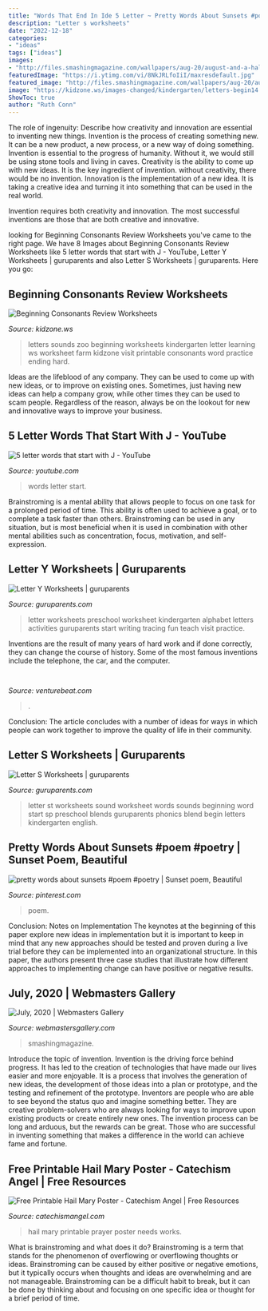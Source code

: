 ```yaml
---
title: "Words That End In Ide 5 Letter ~ Pretty Words About Sunsets #poem #poetry"
description: "Letter s worksheets"
date: "2022-12-18"
categories:
- "ideas"
tags: ["ideas"]
images:
- "http://files.smashingmagazine.com/wallpapers/aug-20/august-and-a-half/cal/aug-20-august-and-a-half-cal-1024x768.jpg"
featuredImage: "https://i.ytimg.com/vi/8NkJRLfoIiI/maxresdefault.jpg"
featured_image: "http://files.smashingmagazine.com/wallpapers/aug-20/august-and-a-half/cal/aug-20-august-and-a-half-cal-1024x768.jpg"
image: "https://kidzone.ws/images-changed/kindergarten/letters-begin14.gif"
ShowToc: true
author: "Ruth Conn"
---
```



The role of ingenuity: Describe how creativity and innovation are essential to inventing new things.
Invention is the process of creating something new. It can be a new product, a new process, or a new way of doing something. Invention is essential to the progress of humanity. Without it, we would still be using stone tools and living in caves.
Creativity is the ability to come up with new ideas. It is the key ingredient of invention. without creativity, there would be no invention. Innovation is the implementation of a new idea. It is taking a creative idea and turning it into something that can be used in the real world.

Invention requires both creativity and innovation. The most successful inventions are those that are both creative and innovative.

	

		
looking for Beginning Consonants Review Worksheets you've came to the right page. We have 8 Images about Beginning Consonants Review Worksheets like 5 letter words that start with J - YouTube, Letter Y Worksheets | guruparents and also Letter S Worksheets | guruparents. Here you go:
		
    
## Beginning Consonants Review Worksheets

<img loading=lazy src="https://kidzone.ws/images-changed/kindergarten/letters-begin14.gif" onerror="this.onerror=null;this.src='https://tse1.mm.bing.net/th?id=OIP.dn4bU0_VKpk1gKlEE7nRoAHaJ3&amp;pid=15.1';" alt="Beginning Consonants Review Worksheets">

_Source: kidzone.ws_

>letters sounds zoo beginning worksheets kindergarten letter learning ws worksheet farm kidzone visit printable consonants word practice ending hard. 

	

Ideas are the lifeblood of any company. They can be used to come up with new ideas, or to improve on existing ones. Sometimes, just having new ideas can help a company grow, while other times they can be used to scam people. Regardless of the reason, always be on the lookout for new and innovative ways to improve your business.

    
## 5 Letter Words That Start With J - YouTube

<img loading=lazy src="https://i.ytimg.com/vi/8NkJRLfoIiI/maxresdefault.jpg" onerror="this.onerror=null;this.src='https://tse3.mm.bing.net/th?id=OIP.0mvzwBZmWvJKe1_m50NvmQHaEK&amp;pid=15.1';" alt="5 letter words that start with J - YouTube">

_Source: youtube.com_

>words letter start. 

	

Brainstroming is a mental ability that allows people to focus on one task for a prolonged period of time. This ability is often used to achieve a goal, or to complete a task faster than others. Brainstroming can be used in any situation, but is most beneficial when it is used in combination with other mental abilities such as concentration, focus, motivation, and self-expression.

    
## Letter Y Worksheets | Guruparents

<img loading=lazy src="http://www.guruparents.com/image-files/preschool-letter-worksheet-y.png" onerror="this.onerror=null;this.src='https://tse4.mm.bing.net/th?id=OIP.N6nRug6S4OUH6jU9hECUjAHaKe&amp;pid=15.1';" alt="Letter Y Worksheets | guruparents">

_Source: guruparents.com_

>letter worksheets preschool worksheet kindergarten alphabet letters activities guruparents start writing tracing fun teach visit practice. 

	

Inventions are the result of many years of hard work and if done correctly, they can change the course of history. Some of the most famous inventions include the telephone, the car, and the computer.

    
## 

<img loading=lazy src="https://venturebeat.com/wp-content/uploads/2018/06/img_20180601_110141.jpg?w=800" onerror="this.onerror=null;this.src='https://tse3.mm.bing.net/th?id=OIP.0csP9rh3WBRlHZI_jCSH9QHaFj&amp;pid=15.1';" alt="">

_Source: venturebeat.com_

>. 

	

Conclusion:
The article concludes with a number of ideas for ways in which people can work together to improve the quality of life in their community.

    
## Letter S Worksheets | Guruparents

<img loading=lazy src="http://www.guruparents.com/image-files/preschool-letter-worksheet-st-sound.png" onerror="this.onerror=null;this.src='https://tse1.mm.bing.net/th?id=OIP.9VXms9gEuwK_NDmA3xabvQHaKe&amp;pid=15.1';" alt="Letter S Worksheets | guruparents">

_Source: guruparents.com_

>letter st worksheets sound worksheet words sounds beginning word start sp preschool blends guruparents phonics blend begin letters kindergarten english. 

	

	

    
## Pretty Words About Sunsets #poem #poetry | Sunset Poem, Beautiful

<img loading=lazy src="https://i.pinimg.com/736x/7b/56/a5/7b56a5be33e23f6d84e6517f8ac4bc9e--sunset-poem-pretty-words.jpg" onerror="this.onerror=null;this.src='https://tse3.mm.bing.net/th?id=OIP.yphy5ZxSpSSFnFCjNDYqvgHaHa&amp;pid=15.1';" alt="pretty words about sunsets #poem #poetry | Sunset poem, Beautiful">

_Source: pinterest.com_

>poem. 

	

Conclusion: Notes on Implementation
The keynotes at the beginning of this paper explore new ideas in implementation but it is important to keep in mind that any new approaches should be tested and proven during a live trial before they can be implemented into an organizational structure. In this paper, the authors present three case studies that illustrate how different approaches to implementing change can have positive or negative results.

    
## July, 2020 | Webmasters Gallery

<img loading=lazy src="http://files.smashingmagazine.com/wallpapers/aug-20/august-and-a-half/cal/aug-20-august-and-a-half-cal-1024x768.jpg" onerror="this.onerror=null;this.src='https://tse1.mm.bing.net/th?id=OIP.8aCeY6-2SD8ooydNZwcWqQHaFj&amp;pid=15.1';" alt="July, 2020 | Webmasters Gallery">

_Source: webmastersgallery.com_

>smashingmagazine. 

	

Introduce the topic of invention.
Invention is the driving force behind progress. It has led to the creation of technologies that have made our lives easier and more enjoyable. It is a process that involves the generation of new ideas, the development of those ideas into a plan or prototype, and the testing and refinement of the prototype. Inventors are people who are able to see beyond the status quo and imagine something better. They are creative problem-solvers who are always looking for ways to improve upon existing products or create entirely new ones. The invention process can be long and arduous, but the rewards can be great. Those who are successful in inventing something that makes a difference in the world can achieve fame and fortune.

    
## Free Printable Hail Mary Poster - Catechism Angel | Free Resources

<img loading=lazy src="https://catechismangel.com/wp-content/uploads/2020/06/Hail-Mary-Prayer-Printable.png" onerror="this.onerror=null;this.src='https://tse2.mm.bing.net/th?id=OIP.Xi35EQ9lUfQFmvAuf4V1owHaK8&amp;pid=15.1';" alt="Free Printable Hail Mary Poster - Catechism Angel | Free Resources">

_Source: catechismangel.com_

>hail mary printable prayer poster needs works. 

	

What is brainstroming and what does it do?
Brainstroming is a term that stands for the phenomenon of overflowing or overflowing thoughts or ideas. Brainstroming can be caused by either positive or negative emotions, but it typically occurs when thoughts and ideas are overwhelming and are not manageable. Brainstroming can be a difficult habit to break, but it can be done by thinking about and focusing on one specific idea or thought for a brief period of time.

